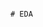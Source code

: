                                                                                                                                                  # EDA 
